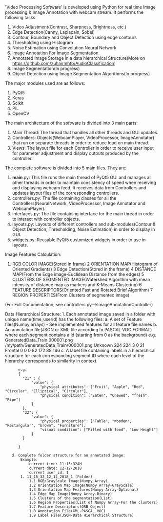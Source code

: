'Video Processing Software' is developed using Python for real time Image processing & Image Annotation with webcam stream.
It performs the following tasks:

1. Video Adjustment(Contrast, Sharpness, Brightness, etc.)
2. Edge Detection(Canny, Laplacain, Sobel)
3. Contour, Boundary and Object Detection using edge contours
4. Thresholding using Histogram
5. Noise Estimation using Convolution Neural Network
6. Image Annotation For Image Segmentation.
7. Annotated Image Storage in a data hierarchical Structure(More on https://github.com/zuhairmhtb/AudioClassification)
8. Image Segmentation(In progress)
9. Object Detection using Image Segmentation Algorithms(In progress)

The major modules used are as follows:

1. PyQt5
2. Keras
3. Scikit
4. PIL
5. OpenCV

The main architecture of the software is divided into 3 main parts:

1. Main Thread: The thread that handles all other threads and GUI updates.
2. Controllers: Objects(WebcamPlayer, VideoProcessor, ImageAnnotator) that run on separate threads in order to reduce
load on main thread.
3. Views: The layout file for each Controller in order to receive user input for parameter adjustment and display
outputs produced by the controller.

The complete software is divided into 5 main files. They are:

1. __main__.py: This file runs the main thread of PyQt5 GUI and manages all other threads in order to maintain
   consistency of speed when receiving and displaying webcam feed. It receives data from Controllers and updates layout
   files of the corresponding controllers.
2. controllers.py: The file containing classes for all the Controllers(NeuralNetwork, VideoProcessor, Image Annotator
and WebcamPlayer).
3. interfaces.py: The file containing interface for the main thread in order to interact with controller objects.
4. layouts.py: Layouts of different controllers and sub-modules(Contour & Object Detection, Thresholding, Noise Estimation)
in order to display in GUI.
5. widgets.py: Reusable PyQt5 customized widgets in order to use in layouts.

Image Features Calculation:
1. RGB COLOR IMAGE(Stored in frame)
2 ORIENTATION MAP(Histogram of Oriented Gradients)
3 Edge Detection(Stored in the frame)
4 DISTANCE MAP(From the Edge image-Euclidean Distance from the edges)
5 CLUSTERS OF SEGMENTED IMAGE(Watershed Algorithm with mean intensity of distance map as markers and
      K-Means Clustering)
6 FEATURE DESCRIPTORS(Oriented Fast and Rotated Brief Algorithm)
7 REGION PROPERTIES(From Clusters of segmented image)

(For Full Documentation, see controllers.py-->ImageAnnotationController)

Data Hierarchical Structure:
    1. Each annotated image saved in a folder with unique name(time_userid) has the following files:
       a. A set of Feature files(Numpy arrays) - See implemented features for all feature file names
       b. An annotation file(JSON or XML file according to PASCAL VOC FORMAT) where each segment contains a id
          (starting from 0 as the background)
        e.g.
       <annotation>
            <folder>GeneratedData_Train</folder>
            <filename>000001.png</filename>
            <path>/my/path/GeneratedData_Train/000001.png</path>
            <source>
                <database>Unknown</database>
            </source>
            <size>
                <width>224</width>
                <height>224</height>
                <depth>3</depth>
            </size>
            <segmented>0</segmented>
            <object>
                <name>21</name> <!-- ID of the segmented object -->
                <pose>Frontal</pose>
                <truncated>0</truncated>
                <difficult>0</difficult>
                <occluded>0</occluded>
                <bndbox>
                    <xmin>82</xmin>
                    <xmax>172</xmax>
                    <ymin>88</ymin>
                    <ymax>146</ymax>
                </bndbox>
            </object>
        </annotation>
       c. A label file containing labels in a hierarchical structure for each corresponding segment ID where each
          level of the hierarchy corresponds to similarity in context.

          e.g.
          {
            "21" : {
                "value": {
                    "physical attributes": ["Fruit", "Apple", "Red", "Circular", "Elliptical", "Circular"],
                    "physical condition": ["Eaten", "Chewed", "fresh", "Ripe"]
                }
            },
            "22": {
                "value": {
                    "physical properties": ["Table", "Wooden", "Rectangular", "brown", "Furniture"],
                    "visual condition": ["Filled with food", "Low Height"]
                }
            }

          }

       d. Complete folder structure for an annotated Image:
           Example:
               current time: 11:15:32AM
               current date: 12-12-2018
               current user_id: 1
           1. 11_15_32_12_12_2018_1 (Folder)
               1.1 RGB/GrayScale Image(Numpy Array)
               1.2 Orientation Map Image(Numpy Array-GrayScale)
               1.3 Orientation Map Features(Numpy Array-Optional)
               1.4 Edge Map Image(Numpy Array-Binary)
               1.5 Clusters of the segmentation(List)
               1.6 Region Properties(List of Numpy Array-For the clusters)
               1.7 Feature Descriptors(ORB Object)
               1.8 Annotation File(XML-PASCAL VOC)
               1.9 Label File(JSON-Data Hierarchical Structure)
